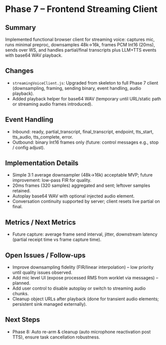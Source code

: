 # Phase 7 – Frontend Streaming Client

## Summary
Implemented functional browser client for streaming voice: captures mic, runs minimal preproc, downsamples 48k→16k, frames PCM Int16 (20ms), sends over WS, and handles partial/final transcripts plus LLM+TTS events with base64 WAV playback.

## Changes
- `streamingVoiceClient.js`: Upgraded from skeleton to full Phase 7 client (downsampling, framing, sending binary, event handling, audio playback).
- Added playback helper for base64 WAV (temporary until URL/static path or streaming audio frames introduced).

## Event Handling
- Inbound: ready, partial_transcript, final_transcript, endpoint, tts_start, tts_audio, tts_complete, error.
- Outbound: binary Int16 frames only (future: control messages e.g., stop / config adjust).

## Implementation Details
- Simple 3:1 average downsampler (48k→16k) acceptable MVP; future improvement: low-pass FIR for quality.
- 20ms frames (320 samples) aggregated and sent; leftover samples retained.
- Autoplay base64 WAV with optional injected audio element.
- Conversation continuity supported by server; client resets live partial on final.

## Metrics / Next Metrics
- Future capture: average frame send interval, jitter, downstream latency (partial receipt time vs frame capture time).

## Open Issues / Follow-ups
- Improve downsampling fidelity (FIR/linear interpolation) – low priority until quality issues observed.
- Add mic level UI (expose processed RMS from worklet via messages) – planned.
- Add user control to disable autoplay or switch to streaming audio chunks.
- Cleanup object URLs after playback (done for transient audio elements; persistent sink managed externally).

## Next Steps
- Phase 8: Auto re-arm & cleanup (auto microphone reactivation post TTS), ensure task cancellation robustness.

